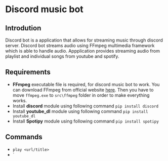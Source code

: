 # Discord music bot

## Introdution
Discord bot is a application that allows for streaming music through discord server. Discord bot streams audio using FFmpeg multimedia framework which is able to handle audio. Appplication provides streaming audio from playlist and individual songs from youtube and spotify.

## Requirements
- **FFmpeg** executable file is required, for discord music bot to work. You can download FFmpeg from official website [here](https://ffmpeg.org/download.html). Then you have to move `ffmpeg.exe` to `src\ffmpeg` folder in order to make everything works.
- Install **discord** module using following command `pip install discord`
- Install **youtube_dl** module using following command `pip install youtube_dl`
- Install **Spotipy** module using following command `pip install spotipy`

## Commands
+ `play <url/title>`
+ `
